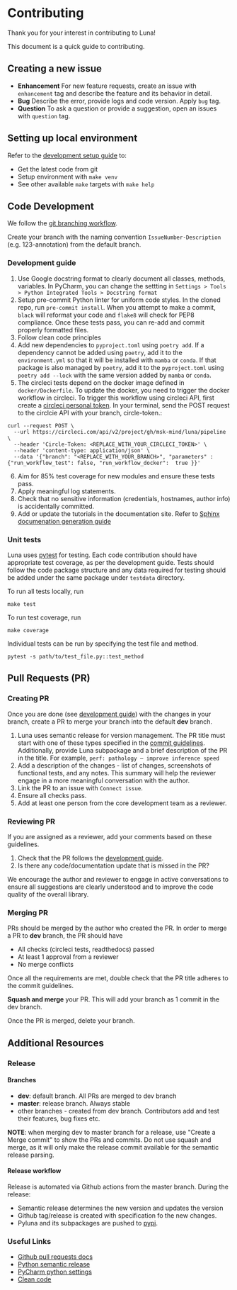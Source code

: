 # Contributing

Thank you for your interest in contributing to Luna!

This document is a quick guide to contributing.

## Creating a new issue
- **Enhancement**
  For new feature requests, create an issue with `enhancement` tag and describe the feature and its behavior in detail.
- **Bug**
  Describe the error, provide logs and code version. Apply `bug` tag.
- **Question**
  To ask a question or provide a suggestion, open an issues with `question` tag.

## Setting up local environment

Refer to the [development setup guide](https://pyluna.readthedocs.io/en/latest/dev.html#development-setup-instructions)
to:
- Get the latest code from git
- Setup environment with `make venv`
- See other available `make` targets with `make help`

## Code Development

We follow the [git branching workflow](https://git-scm.com/book/en/v2/Git-Branching-Branching-Workflows/).

Create your branch with the naming convention `IssueNumber-Description` (e.g. 123-annotation) from the default branch.

### Development guide
1. Use Google docstring format to clearly document all classes, methods,
   variables. In PyCharm, you can change the settting in `Settings > Tools >
   Python Integrated Tools > Docstring format`
2. Setup pre-commit Python linter for uniform code styles. In the cloned repo,
   run `pre-commit install`. When you attempt to make a commit, `black` will
   reformat your code and `flake8` will check for PEP8 compliance. Once these
   tests pass, you can re-add and commit properly formatted files.
3. Follow clean code principles
4. Add new dependencies to `pyproject.toml` using `poetry add`. If a dependency
   cannot be added using `poetry`, add it to the `environment.yml` so that it
   will be installed with `mamba` or `conda`. If that package is also
   managed by `poetry`, add it to the `pyproject.toml` using `poetry add
   --lock` with the same version added by `mamba` or `conda`.
5. The circleci tests depend on the docker image defined in
   `docker/Dockerfile`. To update the docker, you need to trigger the docker
   workflow in circleci. To trigger this workflow using circleci API, first
   create a [circleci personal
   token](https://circleci.com/docs/2.0/managing-api-tokens/#creating-a-personal-api-token).
   In your terminal, send the POST request to the circlcie API with your
   branch, circle-token.:
```
curl --request POST \
  --url https://circleci.com/api/v2/project/gh/msk-mind/luna/pipeline \
  --header 'Circle-Token: <REPLACE_WITH_YOUR_CIRCLECI_TOKEN>' \
  --header 'content-type: application/json' \
  --data '{"branch": "<REPLACE_WITH_YOUR_BRANCH>", "parameters" : {"run_workflow_test": false, "run_workflow_docker":  true }}'
```
6. Aim for 85% test coverage for new modules and ensure these tests pass.
7. Apply meaningful log statements.
8. Check that no sensitive information (credentials, hostnames, author info) is accidentally committed.
9. Add or update the tutorials in the documentation site.
  Refer to [Sphinx documenation generation guide](https://pyluna.readthedocs.io/en/latest/dev.html#documentation-generation)

### Unit tests
Luna uses [pytest](https://docs.pytest.org) for testing. Each code contribution
should have appropriate test coverage, as per the development guide. Tests
should follow the code package structure and any data required for testing
should be added under the same package under `testdata` directory.

To run all tests locally, run
```
make test
```

To run test coverage, run
```
make coverage
```

Individual tests can be run by specifying the test file and method.
```
pytest -s path/to/test_file.py::test_method
```

## Pull Requests (PR)

### Creating PR

Once you are done (see [development guide](#development-guide)) with the changes in your branch, create a PR to merge your branch into the default **dev** branch.

1. Luna uses semantic release for version management. The PR title must start with one of these types specified in the [commit guidelines](https://github.com/angular/angular.js/blob/master/DEVELOPERS.md#-git-commit-guidelines).
Additionally, provide Luna subpackage and a brief description of the PR in the title.
For example, `perf: pathology – improve inference speed`
2. Add a description of the changes - list of changes, screenshots of functional tests, and any notes.
   This summary will help the reviewer engage in a more meaningful conversation with the author.
3. Link the PR to an issue with `Connect issue`.
4. Ensure all checks pass.
5. Add at least one person from the core development team as a reviewer.

### Reviewing PR

If you are assigned as a reviewer, add your comments based on these guidelines.

1. Check that the PR follows the [development guide](#development-guide).
2. Is there any code/documentation update that is missed in the PR?

We encourage the author and reviewer to engage in active conversations to ensure all suggestions are clearly understood
and to improve the code quality of the overall library.

### Merging PR

PRs should be merged by the author who created the PR.
In order to merge a PR to **dev** branch, the PR should have
- All checks (circleci tests, readthedocs) passed
- At least 1 approval from a reviewer
- No merge conflicts

Once all the requirements are met, double check that the PR title adheres to the commit guidelines.

**Squash and merge** your PR. This will add your branch as 1 commit in the dev branch.

Once the PR is merged, delete your branch.

## Additional Resources

### Release
#### Branches

- **dev**: default branch. All PRs are merged to dev branch
- **master**: release branch. Always stable
- other branches - created from dev branch. Contributors add and test their features, bug fixes etc.

**NOTE**: when merging dev to master branch for a release, use "Create a Merge commit" to show the PRs and commits.
Do not use squash and merge, as it will only make the release commit available for the semantic release parsing.

#### Release workflow

Release is automated via Github actions from the master branch. During the release:
-	Semantic release determines the new version and updates the version
-	Github tag/release is created with specification fo the new changes.
-	Pyluna and its subpackages are pushed to [pypi](https://pypi.org/project/pyluna/).

### Useful Links
- [Github pull requests docs](https://docs.github.com/en/pull-requests)
- [Python semantic release](https://python-semantic-release.readthedocs.io/en/latest/)
- [PyCharm python settings](https://www.jetbrains.com/help/pycharm/settings-tools-python-integrated-tools.html)
- [Clean code](https://learning.oreilly.com/library/view/clean-code/9780136083238/)
